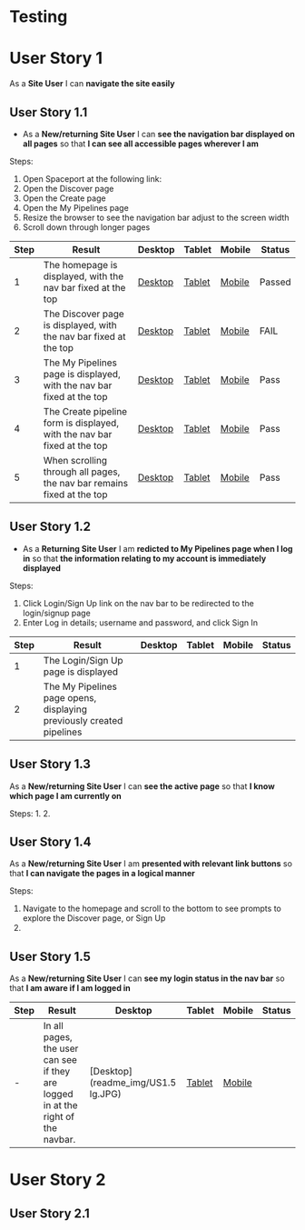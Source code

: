 # Testing


# User Story 1
As a **Site User** I can **navigate the site easily**

## User Story 1.1
- As a **New/returning Site User** I can **see the navigation bar displayed on all pages** so that **I can see all accessible pages wherever I am**

Steps:
1. Open Spaceport at the following link:
2. Open the Discover page
3. Open the Create page
4. Open the My Pipelines page
5. Resize the browser to see the navigation bar adjust to the screen width
6. Scroll down through longer pages

|Step|Result|Desktop|Tablet|Mobile|Status|
|----|------|-------|------|------|------|
|1|The homepage is displayed, with the nav bar fixed at the top|[Desktop](readme_img/US1.1_1_lg.JPG)|[Tablet](readme_img/US1.1_1_lg.JPG)|[Mobile](readme_img/US1.1_1_sm.JPG)|Passed|
|2|The Discover page is displayed, with the nav bar fixed at the top|[Desktop](readme_img/US1.1_2_lg.JPG)|[Tablet](readme_img/US1.1_2_md.JPG)|[Mobile](readme_img/US1.1_2_sm.JPG)|FAIL|
|3|The My Pipelines page is displayed, with the nav bar fixed at the top|[Desktop](readme_img/US1.1_3_lg.JPG)|[Tablet](readme_img/US1.1_3_md.JPG)|[Mobile](readme_img/US1.1_3_sm.JPG)|Pass|
|4|The Create pipeline form is displayed, with the nav bar fixed at the top|[Desktop](readme_img/US1.1_4_lg.JPG)|[Tablet](readme_img/US1.1_4_md.JPG)|[Mobile](readme_img/US1.1_4_sm.JPG)|Pass|
|5|When scrolling through all pages, the nav bar remains fixed at the top|[Desktop](readme_img/US1.1_5_lg.JPG)|[Tablet](readme_img/US1.1_5_md.JPG)|[Mobile](readme_img/US1.1_5_sm.JPG)|Pass|

## User Story 1.2
- As a **Returning Site User** I am **redicted to My Pipelines page when I log in** so that **the information relating to my account is immediately displayed**

Steps:
1. Click Login/Sign Up link on the nav bar to be redirected to the login/signup page
2. Enter Log in details; username and password, and click Sign In

|Step|Result|Desktop|Tablet|Mobile|Status|
|----|------|-------|------|------|------|
|1|The Login/Sign Up page is displayed|||||
|2|The My Pipelines page opens, displaying previously created pipelines||||

## User Story 1.3
As a **New/returning Site User** I can **see the active page** so that **I know which page I am currently on**

Steps:
1. 
2. 


## User Story 1.4
As a **New/returning Site User** I am **presented with relevant link buttons** so that **I can navigate the pages in a logical manner**

Steps:
1. Navigate to the homepage and scroll to the bottom to see prompts to explore the Discover page, or Sign Up
2. 

## User Story 1.5
As a **New/returning Site User** I can **see my login status in the nav bar** so that **I am aware if I am logged in**

|Step|Result|Desktop|Tablet|Mobile|Status|
|----|------|-------|------|------|------|
|-|In all pages, the user can see if they are logged in at the right of the navbar.|[Desktop](readme_img/US1.5 lg.JPG)|[Tablet](readme_img/US1.5_md.JPG)|[Mobile](readme_img/US1.5_sm.JPG)|


# User Story 2

## User Story 2.1
